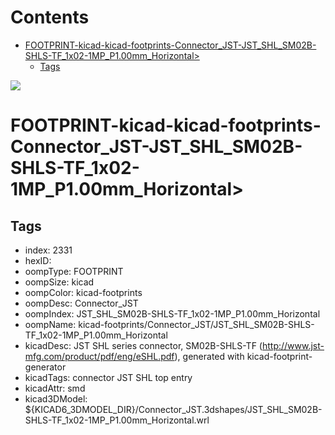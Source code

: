 



Contents
========

* [FOOTPRINT-kicad-kicad-footprints-Connector_JST-JST_SHL_SM02B-SHLS-TF_1x02-1MP_P1.00mm_Horizontal>](#footprint-kicad-kicad-footprints-connector_jst-jst_shl_sm02b-shls-tf_1x02-1mp_p100mm_horizontal)
	* [Tags](#tags)
  
![][im]
# FOOTPRINT-kicad-kicad-footprints-Connector_JST-JST_SHL_SM02B-SHLS-TF_1x02-1MP_P1.00mm_Horizontal>

## Tags

- index: 2331
- hexID: 
- oompType: FOOTPRINT
- oompSize: kicad
- oompColor: kicad-footprints
- oompDesc: Connector_JST
- oompIndex: JST_SHL_SM02B-SHLS-TF_1x02-1MP_P1.00mm_Horizontal
- oompName: kicad-footprints/Connector_JST/JST_SHL_SM02B-SHLS-TF_1x02-1MP_P1.00mm_Horizontal
- kicadDesc: JST SHL series connector, SM02B-SHLS-TF (http://www.jst-mfg.com/product/pdf/eng/eSHL.pdf), generated with kicad-footprint-generator
- kicadTags: connector JST SHL top entry
- kicadAttr: smd
- kicad3DModel: ${KICAD6_3DMODEL_DIR}/Connector_JST.3dshapes/JST_SHL_SM02B-SHLS-TF_1x02-1MP_P1.00mm_Horizontal.wrl



[im]: image.png
